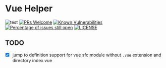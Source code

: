 # Vue Helper

![test](https://github.com/tjx666/vue-helper/actions/workflows/test.yml/badge.svg) [![PRs Welcome](https://img.shields.io/badge/PRs-welcome-brightgreen.svg?style=flat)](http://makeapullrequest.com) [![Known Vulnerabilities](https://snyk.io/test/github/tjx666/vue-helper/badge.svg?targetFile=package.json)](https://snyk.io/test/github/tjx666/vue-helper?targetFile=package.json) [![Percentage of issues still open](https://isitmaintained.com/badge/open/tjx666/vue-helper.svg)](http://isitmaintained.com/project/tjx666/vue-helper') [![LICENSE](https://img.shields.io/badge/license-Anti%20996-blue.svg?style=flat-square)](https://github.com/996icu/996.ICU/blob/master/LICENSE)

## TODO

- [x] jump to definition support for vue sfc module without `.vue` extension and directory index.vue
